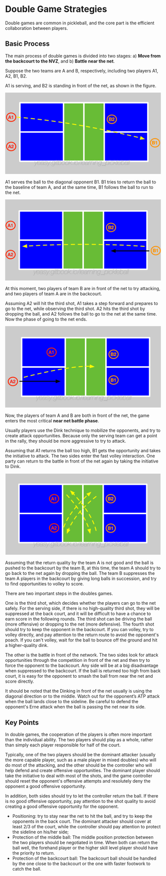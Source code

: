 # Double Game Strategies

Double games are common in pickleball, and the core part is the efficient collaboration between players.

## Basic Process

The main process of double games is divided into two stages: a) **Move from the backcourt to the NVZ**, and b) **Battle near the net**.

Suppose the two teams are A and B, respectively, including two players A1, A2, B1, B2.

A1 is serving, and B2 is standing in front of the net, as shown in the figure.

![Serve in Double Games](_images/double-serve.png)

A1 serves the ball to the diagonal opponent B1. B1 tries to return the ball to the baseline of team A, and at the same time, B1 follows the ball to run to the net.

![Return in Double Games](_images/double-return.png)

At this moment, two players of team B are in front of the net to try attacking, and two players of team A are in the backcourt.

Assuming A2 will hit the third shot, A1 takes a step forward and prepares to go to the net, while observing the third shot. A2 hits the third shot by dropping the ball, and A2 follows the ball to go to the net at the same time. Now the phase of going to the net ends.

![Drop in Double Games](_images/double-drop.png)

Now, the players of team A and B are both in front of the net, the game enters the most critical **near net battle phase**.

Usually players use the Dink technique to mobilize the opponents, and try to create attack opportunities. Because only the serving team can get a point in the rally, they should be more aggressive to try to attack.

Assuming that A1 returns the ball too high, B1 gets the opportunity and takes the initiative to attack. The two sides enter the fast volley interaction. One party can return to the battle in front of the net again by taking the initiative to Dink.

![Dink in Double Games](_images/double-dink.png)

Assuming that the return quality by the team A is not good and the ball is pushed to the backcourt by the team B, at this time, the team A should try to go back to the net again by dropping the ball. The team B suppresses the team A players in the backcourt by giving long balls in succession, and try to find opportunities to volley to score.

There are two important steps in the doubles games.

One is the third shot, which decides whether the players can go to the net safely. For the serving side, if there is no high-quality third shot, they will be suppressed at the back court, and it will be difficult to have a chance to earn score in the following rounds. The third shot can be driving the ball (more offensive) or dropping to the net (more defensive). The fourth shot should try to keep the opponent in the backcourt. If you can volley, try to volley directly, and pay attention to the return route to avoid the opponent's poach. If you can't volley, wait for the ball to bounce off the ground and hit a higher-quality dink.

The other is the battle in front of the network. The two sides look for attack opportunities through the competition in front of the net and then try to force the opponent to the backcourt. Any side will be at a big disadvantage when suppressed to the backcourt. If the ball is returned too high from back court, it is easy for the opponent to smash the ball from near the net and score directly.

It should be noted that the Dinking in front of the net usually is using the diagonal direction or to the middle. Watch out for the opponent’s ATP attack when the ball lands close to the sideline. Be careful to defend the opponent's Erne attack when the ball is passing the net near its side.

## Key Points

In double games, the cooperation of the players is often more important than the individual ability. The two players should play as a whole, rather than simply each player responsible for half of the court.

Typically, one of the two players should be the dominant attacker (usually the more capable player, such as a male player in mixed doubles) who will do most of the attacking, and the other should be the controller who will help defend and create offensive opportunities. The dominant player should take the initiative to deal with most of the shots, and the game controller should reset the opponent's offensive attempts and resolutely deny the opponent a good offensive opportunity.

In addition, both sides should try to let the controller return the ball. If there is no good offensive opportunity, pay attention to the shot quality to avoid creating a good offensive opportunity for the opponent.

* Positioning: try to stay near the net to hit the ball, and try to keep the opponents in the back court. The dominant attacker should cover at least 2/3 of the court, while the controller should pay attention to protect the sideline on his/her side;
* Protection of the middle ball: The middle position protection between the two players should be negotiated in time. When both can return the ball well, the forehand player or the higher skill level player should have the priority to return.
* Protection of the backcourt ball: The backcourt ball should be handled by the one close to the backcourt or the one with faster footwork to catch the ball.
